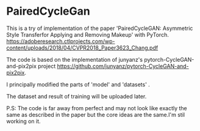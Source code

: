 # PairedCycleGan
This is a try of implementation of the paper 'PairedCycleGAN: Asymmetric Style Transferfor Applying and Removing Makeup' with PyTorch. 
https://adoberesearch.ctlprojects.com/wp-content/uploads/2018/04/CVPR2018_Paper3623_Chang.pdf

The code is based on the implementation of junyanz's pytorch-CycleGAN-and-pix2pix project https://github.com/junyanz/pytorch-CycleGAN-and-pix2pix. 

I principally modified the parts of 'model' and 'datasets' .

The dataset and result of training will be uploaded later.

P.S: The code is far away from perfect and may not look like exactly the same as described in the paper but the core ideas are the same.I'm stil working on it.



